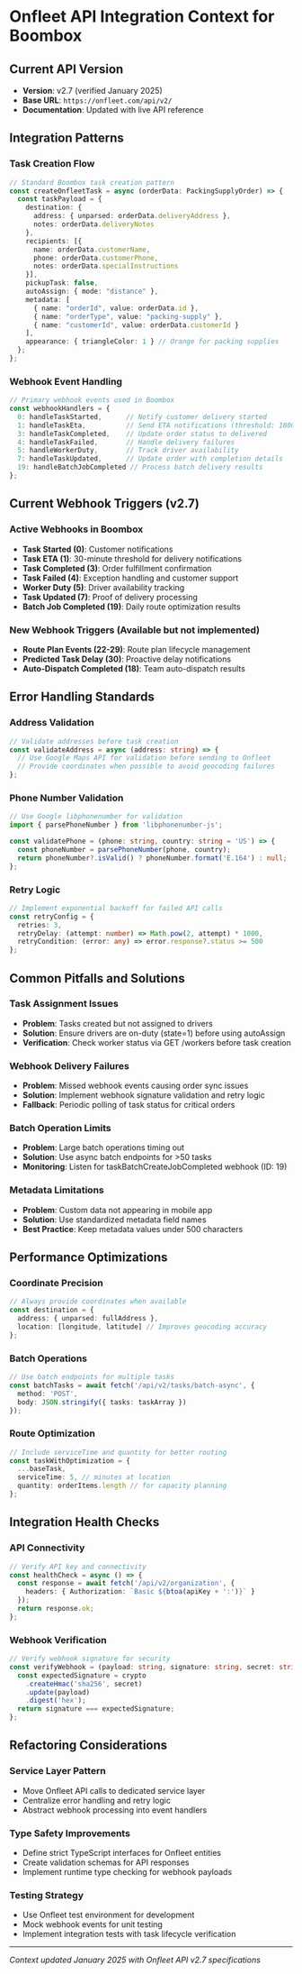 # Onfleet API Integration Context for Boombox

## Current API Version
- **Version**: v2.7 (verified January 2025)
- **Base URL**: `https://onfleet.com/api/v2/`
- **Documentation**: Updated with live API reference

## Integration Patterns

### Task Creation Flow
```typescript
// Standard Boombox task creation pattern
const createOnfleetTask = async (orderData: PackingSupplyOrder) => {
  const taskPayload = {
    destination: {
      address: { unparsed: orderData.deliveryAddress },
      notes: orderData.deliveryNotes
    },
    recipients: [{
      name: orderData.customerName,
      phone: orderData.customerPhone,
      notes: orderData.specialInstructions
    }],
    pickupTask: false,
    autoAssign: { mode: "distance" },
    metadata: [
      { name: "orderId", value: orderData.id },
      { name: "orderType", value: "packing-supply" },
      { name: "customerId", value: orderData.customerId }
    ],
    appearance: { triangleColor: 1 } // Orange for packing supplies
  };
};
```

### Webhook Event Handling
```typescript
// Primary webhook events used in Boombox
const webhookHandlers = {
  0: handleTaskStarted,      // Notify customer delivery started
  1: handleTaskEta,          // Send ETA notifications (threshold: 1800s)
  3: handleTaskCompleted,    // Update order status to delivered
  4: handleTaskFailed,       // Handle delivery failures
  5: handleWorkerDuty,       // Track driver availability
  7: handleTaskUpdated,      // Update order with completion details
  19: handleBatchJobCompleted // Process batch delivery results
};
```

## Current Webhook Triggers (v2.7)

### Active Webhooks in Boombox
- **Task Started (0)**: Customer notifications
- **Task ETA (1)**: 30-minute threshold for delivery notifications
- **Task Completed (3)**: Order fulfillment confirmation
- **Task Failed (4)**: Exception handling and customer support
- **Worker Duty (5)**: Driver availability tracking
- **Task Updated (7)**: Proof of delivery processing
- **Batch Job Completed (19)**: Daily route optimization results

### New Webhook Triggers (Available but not implemented)
- **Route Plan Events (22-29)**: Route plan lifecycle management
- **Predicted Task Delay (30)**: Proactive delay notifications
- **Auto-Dispatch Completed (18)**: Team auto-dispatch results

## Error Handling Standards

### Address Validation
```typescript
// Validate addresses before task creation
const validateAddress = async (address: string) => {
  // Use Google Maps API for validation before sending to Onfleet
  // Provide coordinates when possible to avoid geocoding failures
};
```

### Phone Number Validation
```typescript
// Use Google libphonenumber for validation
import { parsePhoneNumber } from 'libphonenumber-js';

const validatePhone = (phone: string, country: string = 'US') => {
  const phoneNumber = parsePhoneNumber(phone, country);
  return phoneNumber?.isValid() ? phoneNumber.format('E.164') : null;
};
```

### Retry Logic
```typescript
// Implement exponential backoff for failed API calls
const retryConfig = {
  retries: 3,
  retryDelay: (attempt: number) => Math.pow(2, attempt) * 1000,
  retryCondition: (error: any) => error.response?.status >= 500
};
```

## Common Pitfalls and Solutions

### Task Assignment Issues
- **Problem**: Tasks created but not assigned to drivers
- **Solution**: Ensure drivers are on-duty (state=1) before using autoAssign
- **Verification**: Check worker status via GET /workers before task creation

### Webhook Delivery Failures
- **Problem**: Missed webhook events causing order sync issues
- **Solution**: Implement webhook signature validation and retry logic
- **Fallback**: Periodic polling of task status for critical orders

### Batch Operation Limits
- **Problem**: Large batch operations timing out
- **Solution**: Use async batch endpoints for >50 tasks
- **Monitoring**: Listen for taskBatchCreateJobCompleted webhook (ID: 19)

### Metadata Limitations
- **Problem**: Custom data not appearing in mobile app
- **Solution**: Use standardized metadata field names
- **Best Practice**: Keep metadata values under 500 characters

## Performance Optimizations

### Coordinate Precision
```typescript
// Always provide coordinates when available
const destination = {
  address: { unparsed: fullAddress },
  location: [longitude, latitude] // Improves geocoding accuracy
};
```

### Batch Operations
```typescript
// Use batch endpoints for multiple tasks
const batchTasks = await fetch('/api/v2/tasks/batch-async', {
  method: 'POST',
  body: JSON.stringify({ tasks: taskArray })
});
```

### Route Optimization
```typescript
// Include serviceTime and quantity for better routing
const taskWithOptimization = {
  ...baseTask,
  serviceTime: 5, // minutes at location
  quantity: orderItems.length // for capacity planning
};
```

## Integration Health Checks

### API Connectivity
```typescript
// Verify API key and connectivity
const healthCheck = async () => {
  const response = await fetch('/api/v2/organization', {
    headers: { Authorization: `Basic ${btoa(apiKey + ':')}` }
  });
  return response.ok;
};
```

### Webhook Verification
```typescript
// Verify webhook signature for security
const verifyWebhook = (payload: string, signature: string, secret: string) => {
  const expectedSignature = crypto
    .createHmac('sha256', secret)
    .update(payload)
    .digest('hex');
  return signature === expectedSignature;
};
```

## Refactoring Considerations

### Service Layer Pattern
- Move Onfleet API calls to dedicated service layer
- Centralize error handling and retry logic
- Abstract webhook processing into event handlers

### Type Safety Improvements
- Define strict TypeScript interfaces for Onfleet entities
- Create validation schemas for API responses
- Implement runtime type checking for webhook payloads

### Testing Strategy
- Use Onfleet test environment for development
- Mock webhook events for unit testing
- Implement integration tests with task lifecycle verification

---

*Context updated January 2025 with Onfleet API v2.7 specifications* 
